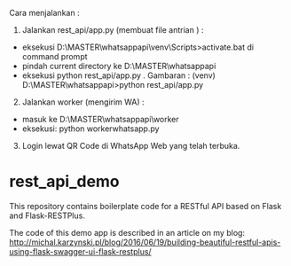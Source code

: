 Cara menjalankan :

1. Jalankan rest_api/app.py (membuat file antrian ) :
- eksekusi D:\MASTER\whatsappapi\venv\Scripts>activate.bat di command prompt
- pindah current directory ke D:\MASTER\whatsappapi
- eksekusi python rest_api/app.py . Gambaran : (venv) D:\MASTER\whatsappapi>python rest_api/app.py

2. Jalankan worker (mengirim WA) :
- masuk ke D:\MASTER\whatsappapi\worker
- eksekusi: python workerwhatsapp.py

3. Login lewat QR Code di WhatsApp Web yang telah terbuka.

rest_api_demo
=============

This repository contains boilerplate code for a RESTful API based on Flask and Flask-RESTPlus.

The code of this demo app is described in an article on my blog:
http://michal.karzynski.pl/blog/2016/06/19/building-beautiful-restful-apis-using-flask-swagger-ui-flask-restplus/
